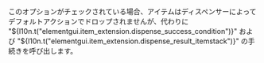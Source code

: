 このオプションがチェックされている場合、アイテムはディスペンサーによってデフォルトアクションでドロップされませんが、代わりに "${l10n.t("elementgui.item_extension.dispense_success_condition")}" および "${l10n.t("elementgui.item_extension.dispense_result_itemstack")}" の手続きを呼び出します。
